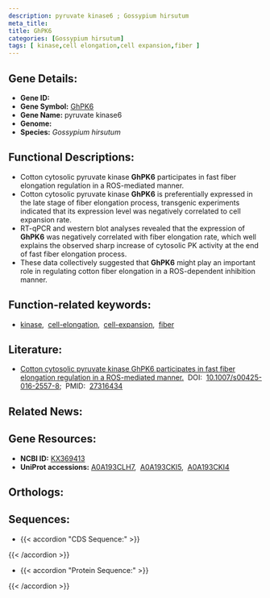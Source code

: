 ```yaml
---
description: pyruvate kinase6 ; Gossypium hirsutum
meta_title:
title: GhPK6
categories: [Gossypium hirsutum]
tags: [ kinase,cell elongation,cell expansion,fiber ]
---
```


## Gene Details:
- **Gene ID:** []()
- **Gene Symbol:** <u>GhPK6</u>
- **Gene Name:** pyruvate kinase6
- **Genome:** []()
- **Species:** *Gossypium hirsutum*

## Functional Descriptions:
   - Cotton cytosolic pyruvate kinase **GhPK6** participates in fast fiber elongation regulation in a ROS-mediated manner.
   - Cotton cytosolic pyruvate kinase **GhPK6** is preferentially expressed in the late stage of fiber elongation process, transgenic experiments indicated that its expression level was negatively correlated to cell expansion rate.
   - RT-qPCR and western blot analyses revealed that the expression of **GhPK6** was negatively correlated with fiber elongation rate, which well explains the observed sharp increase of cytosolic PK activity at the end of fast fiber elongation process.
   - These data collectively suggested that **GhPK6** might play an important role in regulating cotton fiber elongation in a ROS-dependent inhibition manner.

## Function-related keywords:
   - [kinase](/tags/kinase/),&nbsp;&nbsp;[cell-elongation](/tags/cell-elongation/),&nbsp;&nbsp;[cell-expansion](/tags/cell-expansion/),&nbsp;&nbsp;[fiber](/tags/fiber/)

## Literature:
   - [Cotton cytosolic pyruvate kinase GhPK6 participates in fast fiber elongation regulation in a ROS-mediated manner.](https://doi.org/10.1007/s00425-016-2557-8)&nbsp;&nbsp;DOI:&nbsp;&nbsp;[10.1007/s00425-016-2557-8](https://doi.org/10.1007/s00425-016-2557-8);&nbsp;&nbsp;PMID:&nbsp;&nbsp;[27316434](https://pubmed.ncbi.nlm.nih.gov/27316434/)

## Related News:

## Gene Resources:
- **NCBI ID:**  [KX369413](https://www.ncbi.nlm.nih.gov/gene/?term=KX369413)
- **UniProt accessions:**  [A0A193CLH7](https://www.uniprot.org/uniprotkb/A0A193CLH7/entry),&nbsp;&nbsp;[A0A193CKI5](https://www.uniprot.org/uniprotkb/A0A193CKI5/entry),&nbsp;&nbsp;[A0A193CKI4](https://www.uniprot.org/uniprotkb/A0A193CKI4/entry)

## Orthologs:

## Sequences:
- {{< accordion "CDS Sequence:" >}}

{{< /accordion >}}
- {{< accordion "Protein Sequence:" >}}

{{< /accordion >}}
